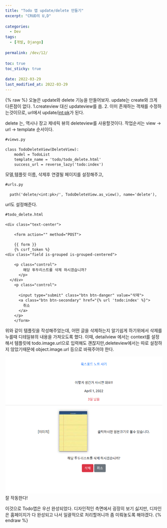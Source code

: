 ```yaml
---
title: "Todo 앱 update/delete 만들기"
excerpt: "CRUD의 U,D"

categories:
  - Dev
tags:
  - [개발, Django]

permalink: /dev/12/

toc: true
toc_sticky: true

date: 2022-03-29
last_modified_at: 2022-03-29
---
```

{% raw %}
오늘은 update와 delete 기능을 만들어보자.
update는 create와 크게 다른점이 없다.
1.createview 대신 updateview를 씀.
2. 이미 존재하는 객채를 수정하는것이므로, url에서 update/<int:pk>가 된다.

delete 는, 역시나 장고 제네릭 뷰의 deleteview를 사용할것이다.
작업순서는 view -> url -> template 순서이다.

```
#views.py

class TodoDeleteView(DeleteView):
    model = TodoList
    template_name = 'todo/todo_delete.html'
    success_url = reverse_lazy('todo:index')
```
모델,템플릿 이름, 삭제후 연결될 페이지를 설정해주고,

```
#urls.py

  path('delete/<int:pk>/', TodoDeleteView.as_view(), name='delete'),
```
url도 설정해준다.

```
#todo_delete.html

<div class="text-center">
    
    <form action="" method="POST">
    
    {{ form }}
    {% csrf_token %}
<div class="field is-grouped is-grouped-centered">
    
    <p class="control">
        해당 투두리스트를 삭제 하시겠습니까?
      </p>
  </div>
    <p class="control">
        
      <input type="submit" class="btn btn-danger" value="삭제">
      <a class="btn btn-secondary" href="{% url 'todo:index' %}">
        취소
      </a>
    </p>
    </form>
```
위와 같이 템플릿을 작성해주었는데, 어떤 글을 삭제하는지 알기쉽게 하기위에서 삭제를 누를때 디테일뷰의 내용을 가져오도록 했다.
이때, detailview 에서는 context를 설정해서 템플릿에 todo.image.url으로 입력해도 괜찮지만,deleteview에서는 따로 설정하지 않았기때문에 object.image.url 등으로 바꿔주어야 한다. 

![](/assets/images/posts_img/40127024-90bb-4599-82c4-65c9bd804549-image_2022-03-29_23-23-28.png)
잘 작동한다! 

이것으로 Todo앱은 우선 완성되었다.
디자인적인 측면에서 굉장히 보기 싫지만, 디자인은 홈페이지가 다 완성되고 나서 일괄적으로 처리할꺼니까 좀 미뤄놓도록 해야겠다.
{% endraw %}


